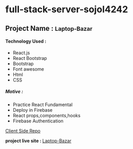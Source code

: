 # full-stack-server-sojol4242
 
<h2>Project Name : <small>Laptop-Bazar</small> </h2>

<h4>Technology Used : </h4>

<ul>
<li>React.js</li>

<li>React Bootstrap</li>

<li>Bootstrap</li>

<li>Font awesome</li>

<li>Html</li>

<li>CSS</li>

</ul>

<h5>Motive : </h5>
<ul>
<li>Practice React Fundamental</li>

<li>Deploy in Firebase</li>

<li>React props,components,hooks</li>

<li>Firebase Authentication</li>

</ul>

<a href="https://github.com/Porgramming-Hero-web-course/full-stack-client-sojol4242">Client Side Repo</a>

<strong>project live site : </strong> <a href="https://laptop-bazar-2e5ba.web.app/">Laptop-Bazar</a>